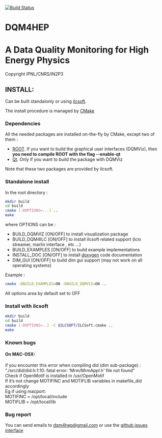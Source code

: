 [![Build Status](https://travis-ci.org/DQM4HEP/DQM4HEP.svg?branch=master)](https://travis-ci.org/DQM4HEP/DQM4HEP)

# DQM4HEP 
# A Data Quality Monitoring for High Energy Physics
Copyright IPNL/CNRS/IN2P3

## INSTALL:

Can be built standalonly or using [ilcsoft](http://ilcsoft.desy.de/portal).

The install procedure is managed by [CMake](http://cmake.org)

### Dependencies

All the needed packages are installed on-the-fly by CMake, except two of them :
* [ROOT](http://root.cern.ch). If you want to build the graphical user interfaces (DQMViz), then **you need to compile ROOT with the flag --enable-qt**
* [Qt](www.qt.io). Only if you want to build the package with DQMViz

Note that these two packages are provided by ilcsoft.

### Standalone install

In the root directory :

```bash
mkdir build
cd build
cmake [-DOPTIONS=...] ..
make
```

where OPTIONS can be :
* BUILD_DQMVIZ [ON/OFF] to install visualization package
* BUILD_DQM4ILC [ON/OFF] to install ilcsoft related support (lcio streamer, marlin interface , etc ...)
* BUILD_EXAMPLES [ON/OFF] to build example implementations
* INSTALL_DOC [ON/OFF] to install [doxygen](www.doxygen.org) code documentation
* DIM_GUI [ON/OFF] to build dim gui support (may not work on all operating systems)

Example :

```bash
cmake -DBUILD_EXAMPLES=ON -DBUILD_DQMVIZ=ON ..
```

All options area by default set to OFF

### Install with ilcsoft

```bash
mkdir build
cd build
cmake [-DOPTIONS=..] -C $ILCSOFT/ILCSoft.cmake ..
make
```

### Known bugs

#### On MAC-OSX:
if you encounter this error when compiling did (dim sub-package) :  
	"./src/did/did.h:1:10: fatal error: 'Mrm/MrmAppl.h' file not found"  
Check if OpenMotif is installed in /usr/OpenMotif  
If it’s not change MOTIFINC and MOTIFLIB variables in makefile_did accordingly  
Eg if using macport:  
	MOTIFINC = /opt/local/include  
	MOTIFLIB = /opt/local/lib  

### Bug report

You can send emails to <dqm4hep@gmail.com>
or use the [github issues interface](https://github.Com/DQM4HEP/DQM4HEP/issues)
